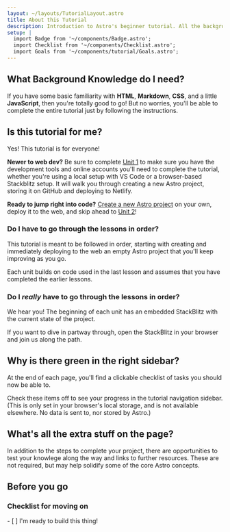 ```yaml
---
layout: ~/layouts/TutorialLayout.astro
title: About this Tutorial
description: Introduction to Astro's beginner tutorial. All the background knowledge you need to get started!
setup: |
  import Badge from '~/components/Badge.astro';
  import Checklist from '~/components/Checklist.astro';
  import Goals from '~/components/tutorial/Goals.astro';
---
```

## What Background Knowledge do I need?

If you have some basic familiarity with **HTML**, **Markdown**, **CSS**, and a little **JavaScript**, then you're totally good to go! But no worries, you'll be able to complete the entire tutorial just by following the instructions.

## Is this tutorial for me?

Yes! This tutorial is for everyone!

**Newer to web dev?** Be sure to complete [Unit 1](/en/tutorial/1-setup/) to make sure you have the development tools and online accounts you'll need to complete the tutorial, whether you're using a local setup with VS Code or a browser-based Stackblitz setup. It will walk you through creating a new Astro project, storing it on GitHub and deploying to Netlify.

**Ready to jump right into code?** [Create a new Astro project](/en/install/auto/) on your own, deploy it to the web, and skip ahead to [Unit 2](/en/tutorial/2-pages/)!

### Do I have to go through the lessons in order?

This tutorial is meant to be followed in order, starting with creating and immediately deploying to the web an empty Astro project that you'll keep improving as you go. 

Each unit builds on code used in the last lesson and assumes that you have completed the earlier lessons.

### Do I _really_ have to go through the lessons in order?

We hear you! The beginning of each unit has an embedded StackBlitz with the current state of the project. 

If you want to dive in partway through, open the StackBlitz in your browser and join us along the path.

## Why is there green in the right sidebar?

At the end of each page, you'll find a clickable checklist of tasks you should now be able to.

Check these items off to see your progress in the tutorial navigation sidebar. (This is only set in your browser's local storage, and is not available elsewhere. No data is sent to, nor stored by Astro.) 

## What's all the extra stuff on the page?

In addition to the steps to complete your project, there are opportunities to test your knowlege along the way and links to further resources. These are not required, but may help solidify some of the core Astro concepts.

## Before you go

### Checklist for moving on

<Checklist key="introduction">
- [ ] I'm ready to build this thing!
</Checklist>
